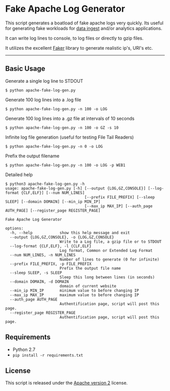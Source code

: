 # Fake Apache Log Generator

This script generates a boatload of fake apache logs very quickly. Its useful for generating fake workloads for [data ingest](http://github.com/streamsets/datacollector) and/or analytics applications.

It can write log lines to console, to log files or directly to gzip files.

It utilizes the excellent [Faker](https://github.com/joke2k/faker/) library to generate realistic ip's, URI's etc.

***

## Basic Usage

Generate a single log line to STDOUT
```
$ python apache-fake-log-gen.py  
```

Generate 100 log lines into a .log file
```
$ python apache-fake-log-gen.py -n 100 -o LOG 
```

Generate 100 log lines into a .gz file at intervals of 10 seconds
```
$ python apache-fake-log-gen.py -n 100 -o GZ -s 10
```

Infinite log file generation (useful for testing File Tail Readers)
```
$ python apache-fake-log-gen.py -n 0 -o LOG 
```

Prefix the output filename 
```
$ python apache-fake-log-gen.py -n 100 -o LOG -p WEB1
```


Detailed help
```
$ python3 apache-fake-log-gen.py -h
usage: apache-fake-log-gen.py [-h] [--output {LOG,GZ,CONSOLE}] [--log-format {CLF,ELF}] [--num NUM_LINES]
                                   [--prefix FILE_PREFIX] [--sleep SLEEP] [--domain DOMAIN] [--min_ip MIN_IP]
                                   [--max_ip MAX_IP] [--auth_page AUTH_PAGE] [--register_page REGISTER_PAGE]

Fake Apache Log Generator

options:
  -h, --help            show this help message and exit
  --output {LOG,GZ,CONSOLE}, -o {LOG,GZ,CONSOLE}
                        Write to a Log file, a gzip file or to STDOUT
  --log-format {CLF,ELF}, -l {CLF,ELF}
                        Log format, Common or Extended Log Format
  --num NUM_LINES, -n NUM_LINES
                        Number of lines to generate (0 for infinite)
  --prefix FILE_PREFIX, -p FILE_PREFIX
                        Prefix the output file name
  --sleep SLEEP, -s SLEEP
                        Sleep this long between lines (in seconds)
  --domain DOMAIN, -d DOMAIN
                        domain of current website
  --min_ip MIN_IP       minimum value to before changing IP
  --max_ip MAX_IP       maximum value to before changing IP
  --auth_page AUTH_PAGE
                        Authentification page, script will post this page.
  --register_page REGISTER_PAGE
                        Authentification page, script will post this page.
```


## Requirements
* Python 2.7
* ```pip install -r requirements.txt```

## License
This script is released under the [Apache version 2](LICENSE) license.
